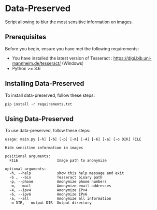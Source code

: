 # Data-Preserved

Script allowing to blur the most sensitive information on images.

## Prerequisites

Before you begin, ensure you have met the following requirements:
* You have installed the latest version of Tesseract : https://digi.bib.uni-mannheim.de/tesseract/ (Windows)
* Python >= 3.6

## Installing Data-Preserved

To install data-preserved, follow these steps:

```
pip install -r requirements.txt
```

## Using Data-Preserved

To use data-preserved, follow these steps:

```
usage: main.py [-h] [-b] [-p] [-m] [-4] [-6] [-a] [-o DIR] FILE

Hide sensitive information in images

positional arguments:
  FILE                  Image path to anonymize

optional arguments:
  -h, --help            show this help message and exit
  -b , --bin            Tesseract binary path
  -p, --phone           Anonymize phone numbers
  -m, --mail            Anonymize email addresses
  -4, --ipv4            Anonymize IPv4
  -6, --ipv6            Anonymize IPv6
  -a, --all             Anonymize all information
  -o DIR, --output DIR  Output directory
```
